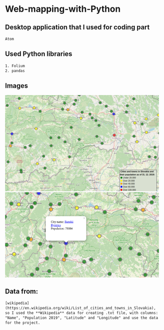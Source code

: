 # Web-mapping-with-Python

## Desktop application that I used for coding part
```
Atom
```

## Used Python libraries
```
1. Folium
2. pandas
```

## Images
<img src="images/web_mapping.png" />
<img src="images/web_mapping2.png" />


## Data from:
```
[wikipedia](https://en.wikipedia.org/wiki/List_of_cities_and_towns_in_Slovakia),
so I used the **Wikipedia** data for creating .txt file, with columns: "Name", "Population 2019", "Latitude" and "Longitude" and use the data for the project.
```
